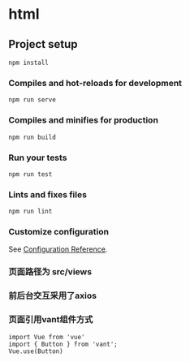 # html

## Project setup
```
npm install
```

### Compiles and hot-reloads for development
```
npm run serve
```

### Compiles and minifies for production
```
npm run build
```

### Run your tests
```
npm run test
```

### Lints and fixes files
```
npm run lint
```

### Customize configuration
See [Configuration Reference](https://cli.vuejs.org/config/).

### 页面路径为 src/views

### 前后台交互采用了axios

### 页面引用vant组件方式
```
import Vue from 'vue'
import { Button } from 'vant';
Vue.use(Button)
```